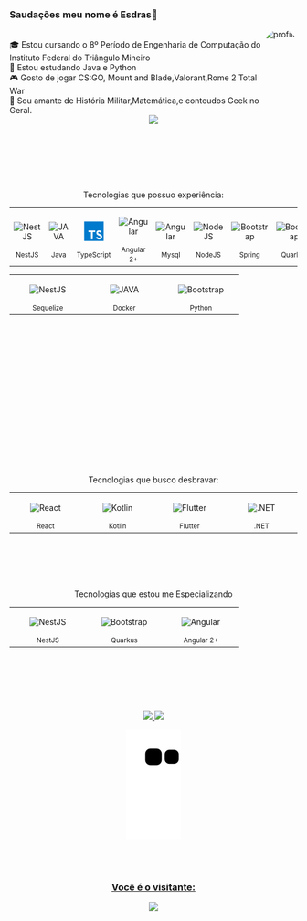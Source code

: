 ### Saudações meu nome é Esdras👋

<img align="right" alt="profile" height="150" style="border-radius:50px;"
    src="https://avatars.cloudflare.steamstatic.com/e2d404d5d088fede8788d1df9c7297048b40b1a2_full.jpg? width=960&height=564">
<div style="display: inline_block;">
<br>
🎓 Estou cursando o 8º Período de Engenharia de Computação do 
Instituto Federal do Triângulo Mineiro

<br>
🌱 Estou estudando Java e Python

<br>
🎮 Gosto de jogar CS:GO, Mount and Blade,Valorant,Rome 2 Total War

<br>
🎨 Sou amante de História Militar,Matemática,e conteudos Geek no Geral.
<div align="center">
       <a href="https://www.instagram.com/esdras_sdo/" target="_blank"><img
            src="https://img.shields.io/badge/-Instagram-%23E4405F?style=for-the-badge&logo=instagram&logoColor=white"
            target="_blank"></a>
</div>

    

<br>
<br>

##
<br>
<br>

<div style="display: inline_block; margin-bottom: 14em;" align="center">
<p>Tecnologias que possuo experiência:</p>

<div>
  <table>
  <tr style="width=100%">
   
   <td align="center" width="120px">
  <p>
    <img align="center" alt="NestJS" height="50" width="auto"
    src="https://cdn.jsdelivr.net/gh/devicons/devicon/icons/nestjs/nestjs-plain.svg" />
  </p>
  <small>NestJS</small>
  </td>
 <td align="center" width="120px">
    <p>
        <img align="center" alt="JAVA" height="50" width="auto"
            src="https://cdn.jsdelivr.net/gh/devicons/devicon/icons/java/java-original.svg">
    </p>
    <small>Java</small>
  </td>
  

  <td align="center" width="120px">
  <p>
      <img align="center" alt="TS" height="35" width="auto"
          src="https://raw.githubusercontent.com/devicons/devicon/master/icons/typescript/typescript-plain.svg">
  </p>
  <small>TypeScript</small>
  </td>
      

      

  <td align="center" width="120px">
    <p>
        <img align="center" alt="Angular" height="35" width="auto"
            src="https://cdn.jsdelivr.net/gh/devicons/devicon/icons/angularjs/angularjs-original.svg">
    </p>
    <small>Angular 2+</small>
  </td>


 <td align="center" width="120px">
    <p>
        <img align="center" alt="Angular" height="35" width="auto"
            src="https://cdn.jsdelivr.net/gh/devicons/devicon/icons/mysql/mysql-original-wordmark.svg">
    </p>
    <small>Mysql</small>
  </td>

  <td align="center" width="120px">
    <p>
        <img align="center" alt="NodeJS" height="35" width="auto"
            src="https://cdn.jsdelivr.net/gh/devicons/devicon/icons/nodejs/nodejs-original.svg">
    </p>
    <small>NodeJS</small>
  </td>


 <td align="center" width="120px">
    <p>
        <img align="center" alt="Bootstrap" height="35" width="auto"
           src="https://cdn.jsdelivr.net/gh/devicons/devicon/icons/spring/spring-original.svg">
    </p>
    <small>Spring</small>
  </td>
  <td align="center" width="120px">
    <p>
        <img align="center" alt="Bootstrap" height="35" width="auto"
            src="https://www.svgrepo.com/show/354245/quarkus-icon.svg">
    </p>
    <small>Quarkus</small>

 

  </table>
      
   <table>
  <tr style="width=100%">
 
   <td align="center" width="120px">
  <p>
    <img align="center" alt="NestJS" height="50" width="auto"
   src="https://cdn.jsdelivr.net/gh/devicons/devicon/icons/sequelize/sequelize-original.svg" />
  </p>
  <small>Sequelize</small>
  </td>
    
 <td align="center" width="120px">
    <p>
        <img align="center" alt="JAVA" height="50" width="auto"
          src="https://cdn.jsdelivr.net/gh/devicons/devicon/icons/docker/docker-original.svg">
    </p>
    <small>Docker</small>
  </td>
  

 


 
  <td align="center" width="120px">
    <p>
        <img align="center" alt="Bootstrap" height="35" width="auto"
         src="https://cdn.jsdelivr.net/gh/devicons/devicon/icons/python/python-original.svg" >
    </p>
    <small>Python</small>

 

  </table>   
</div>
</div>


<br>
<br>
<div style="display: inline_block; margin-top: 50px;" align="center">

<p>Tecnologias que busco desbravar:</p>

  <table>
  <tr style="width=100%">


  <td align="center" width="120px">
  <p>
    <img align="center" alt="React" height="50" width="auto"
    src="https://cdn.jsdelivr.net/gh/devicons/devicon/icons/react/react-original.svg" />
  </p>
  <small>React</small>
  </td>
  

 
  


  <td align="center" width="120px">
    <p>
  <img align="center" alt="Kotlin" height="35" width="auto"
      src="https://cdn.jsdelivr.net/gh/devicons/devicon/icons/kotlin/kotlin-original.svg">
    </p>
    <small>Kotlin</small>
  </td>


  <td align="center" width="120px">
    <p>
  <img align="center" alt="Flutter" height="35" width="auto"
      src="https://cdn.jsdelivr.net/gh/devicons/devicon/icons/flutter/flutter-original.svg">
    </p>
    <small>Flutter</small>
  </td>


 

  

 

  <td align="center" width="120px">
    <p>
        <img align="center" alt=".NET" height="50" width="auto"
            src="https://cdn.jsdelivr.net/gh/devicons/devicon/icons/dotnetcore/dotnetcore-original.svg">
    </p>
    <small>.NET</small>
  </td>

      

  </table>
</div>
</div>


<br>
<br>
<div style="display: inline_block; margin-top: 50px;" align="center">

<p>Tecnologias que estou me Especializando</p>

  <table>
  <tr style="width=100%">
 <td align="center" width="120px">
  <p>
    <img align="center" alt="NestJS" height="50" width="auto"
    src="https://cdn.jsdelivr.net/gh/devicons/devicon/icons/nestjs/nestjs-plain.svg" />
  </p>
  <small>NestJS</small>
  </td>

  
  </td>
<td align="center" width="120px">
    <p>
        <img align="center" alt="Bootstrap" height="35" width="auto"
            src="https://www.svgrepo.com/show/354245/quarkus-icon.svg">
    </p>
    <small>Quarkus</small>
    </td>
     <td align="center" width="120px">
    <p>
        <img align="center" alt="Angular" height="35" width="auto"
            src="https://cdn.jsdelivr.net/gh/devicons/devicon/icons/angularjs/angularjs-original.svg">
    </p>
    <small>Angular 2+</small>
  </td>
      
  </tr>
 
      

  </table>
</div>

<br>
<br>

##

<br>
<br>
<div align="center">
  <a href="https://beacons.ai/EsdrasSantosDV">
  <img height="180em" src="https://github-readme-stats.vercel.app/api?username=EsdrasSantosDV&show_icons=true&theme=white&include_all_commits=true&count_private=true"/>
  <img height="180em" src="https://github-readme-stats.vercel.app/api/top-langs/?username=EsdrasSantosDV&layout=compact&langs_count=16&theme=white"/>

  
  ![Snake animation](https://github.com/EsdrasSantosDV/EsdrasSantosDV/blob/output/github-contribution-grid-snake.svg)
</div>
    

<br>
<br>
<h3 align="center">Você é o visitante:</h3>
<p align="center">
    <img alingn="center" src="https://profile-counter.glitch.me/EsdrasSantosDV/count.svg" />
</p>
</div>
